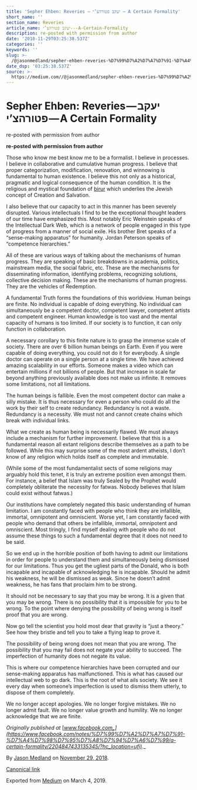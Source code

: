 ```yaml
---
title: 'Sepher Ehben: Reveries — יעקב פטורהצ’י — A Certain Formality'
short_name: ''
section_name: Reveries
article_name: יעקב פטורהצ’י---A-Certain-Formality
description: re-posted with permission from author
date: '2018-11-29T03:25:38.537Z'
categories: ''
keywords: ''
slug: >-
  /@jasonmedland/sepher-ehben-reveries-%D7%99%D7%A2%D7%A7%D7%91-%D7%A4%D7%98%D7%95%D7%A8%D7%94%D7%A6%D7%99-a-certain-formality-ade1154147a
date_dsp: '03:25:38.537Z'
source: >-
  https://medium.com//@jasonmedland/sepher-ehben-reveries-%D7%99%D7%A2%D7%A7%D7%91-%D7%A4%D7%98%D7%95%D7%A8%D7%94%D7%A6%D7%99-a-certain-formality-ade1154147a
---
```


# Sepher Ehben: Reveries — יעקב פטורהצ’י — A Certain Formality

re-posted with permission from author

**re-posted with permission from author**

Those who know me best know me to be a formalist. I believe in processes. I believe in collaborative and cumulative human progress. I believe that proper categorization, modification, renovation, and winnowing is fundamental to human existence. I believe this not only as a historical, pragmatic and logical consequence of the human condition. It is the religious and mystical foundation of [birur](https://l.facebook.com/l.php?u=https%3A%2F%2Fen.wikipedia.org%2Fwiki%2FTohu_and_Tikun&h=AT3erqMOl1xe6c67-gNMbXOjDJcZODwUlHZLYCCh9hRQuh1evweDifDW__ZGJGvwENkoe50tJ9bwnvyfOEvjuMUCpNlbQuzg7Hov3_QS5APNbATLF-o0f2ZYrw81pkUA7-bJwQVmBigdayeRvyC_) which underlies the Jewish concept of Creation and Salvation.

I also believe that our capacity to act in this manner has been severely disrupted. Various intellectuals I find to be the exceptional thought leaders of our time have emphasized this. Most notably Eric Weinstein speaks of the Intellectual Dark Web, which is a network of people engaged in this type of progress from a manner of social exile. His brother Bret speaks of a “sense-making apparatus” for humanity. Jordan Peterson speaks of “competence hierarchies.”

All of these are various ways of talking about the mechanisms of human progress. They are speaking of basic breakdowns in academia, politics, mainstream media, the social fabric, etc. These are the mechanisms for disseminating information, identifying problems, recognizing solutions, collective decision making. These are the mechanisms of human progress. They are the vehicles of Redemption.

A fundamental Truth forms the foundations of this worldview. Human beings are finite. No individual is capable of doing everything. No individual can simultaneously be a competent doctor, competent lawyer, competent artists and competent engineer. Human knowledge is too vast and the mental capacity of humans is too limited. If our society is to function, it can only function in collaboration.

A necessary corollary to this finite nature is to grasp the immense scale of society. There are over 6 billion human beings on Earth. Even if you were capable of doing everything, you could not do it for everybody. A single doctor can operate on a single person at a single time. We have achieved amazing scalability in our efforts. Someone makes a video which can entertain millions if not billions of people. But that increase in scale far beyond anything previously available does not make us infinite. It removes some limitations, not all limitations.

The human beings is fallible. Even the most competent doctor can make a silly mistake. It is thus necessary for even a person who could do all the work by their self to create redundancy. Redundancy is not a waste. Redundancy is a necessity. We must not and cannot create chains which break with individual links.

What we create as human being is necessarily flawed. We must always include a mechanism for further improvement. I believe that this is a fundamental reason all extant religions describe themselves as a path to be followed. While this may surprise some of the most ardent atheists, I don’t know of any religion which holds itself as complete and immutable.

(While some of the most fundamentalist sects of some religions may arguably hold this tenet, it is truly an extreme position even amongst them. For instance, a belief that Islam was truly Sealed by the Prophet would completely obliterate the necessity for fatwas. Nobody believes that Islam could exist without fatwas.)

Our institutions have completely negated this basic understanding of human limitation. I am constantly faced with people who think they are infallible, immortal, omnipotent and omniscient. Worse yet, I am constantly faced with people who demand that others be infallible, immortal, omnipotent and omniscient. Most tiringly, I find myself dealing with people who do not assume these things to such a fundamental degree that it does not need to be said.

So we end up in the horrible position of both having to admit our limitations in order for people to understand them and simultaneously being dismissed for our limitations. Thus you get the ugliest parts of the Donald, who is both incapable and incapable of acknowledging he is incapable. Should he admit his weakness, he will be dismissed as weak. Since he doesn’t admit weakness, he has fans that proclaim him to be strong.

It should not be necessary to say that you may be wrong. It is a given that you may be wrong. There is no possibility that it is impossible for you to be wrong. To the point where denying the possibility of being wrong is itself proof that you are wrong.

Now go tell the scientist you hold most dear that gravity is “just a theory.” See how they bristle and tell you to take a flying leap to prove it.

The possibility of being wrong does not mean that you are wrong. The possibility that you may fail does not negate your ability to succeed. The imperfection of humanity does not negate its value.

This is where our competence hierarchies have been corrupted and our sense-making apparatus has malfunctioned. This is what has caused our intellectual web to go dark. This is the root of what ails society. We see it every day when someone’s imperfection is used to dismiss them utterly, to dispose of them completely.

We no longer accept apologies. We no longer forgive mistakes. We no longer admit fault. We no longer value growth and humility. We no longer acknowledge that we are finite.

_Originally published at_ [_www.facebook.com_](https://www.facebook.com/notes/%D7%99%D7%A2%D7%A7%D7%91-%D7%A4%D7%98%D7%95%D7%A8%D7%94%D7%A6%D7%99/a-certain-formality/2204847433135345/?hc_location=ufi)_._

By [Jason Medland](https://medium.com/@jasonmedland) on [November 29, 2018](https://medium.com/p/ade1154147a).

[Canonical link](https://medium.com/@jasonmedland/sepher-ehben-reveries-%D7%99%D7%A2%D7%A7%D7%91-%D7%A4%D7%98%D7%95%D7%A8%D7%94%D7%A6%D7%99-a-certain-formality-ade1154147a)

Exported from [Medium](https://medium.com) on March 4, 2019.